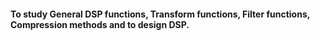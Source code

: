 #### To study General DSP functions, Transform functions, Filter functions, Compression methods and to design DSP.